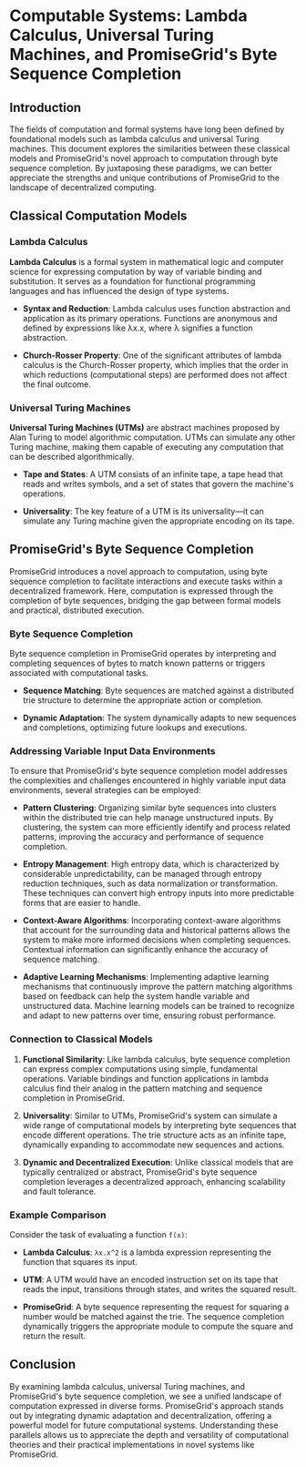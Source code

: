 # Computable Systems: Lambda Calculus, Universal Turing Machines, and PromiseGrid's Byte Sequence Completion

## Introduction

The fields of computation and formal systems have long been defined by foundational models such as lambda calculus and universal Turing machines. This document explores the similarities between these classical models and PromiseGrid's novel approach to computation through byte sequence completion. By juxtaposing these paradigms, we can better appreciate the strengths and unique contributions of PromiseGrid to the landscape of decentralized computing.

## Classical Computation Models

### Lambda Calculus

**Lambda Calculus** is a formal system in mathematical logic and computer science for expressing computation by way of variable binding and substitution. It serves as a foundation for functional programming languages and has influenced the design of type systems.

- **Syntax and Reduction**: Lambda calculus uses function abstraction and application as its primary operations. Functions are anonymous and defined by expressions like λx.x, where λ signifies a function abstraction.
  
- **Church-Rosser Property**: One of the significant attributes of lambda calculus is the Church-Rosser property, which implies that the order in which reductions (computational steps) are performed does not affect the final outcome.

### Universal Turing Machines

**Universal Turing Machines (UTMs)** are abstract machines proposed by Alan Turing to model algorithmic computation. UTMs can simulate any other Turing machine, making them capable of executing any computation that can be described algorithmically.

- **Tape and States**: A UTM consists of an infinite tape, a tape head that reads and writes symbols, and a set of states that govern the machine's operations.
  
- **Universality**: The key feature of a UTM is its universality—it can simulate any Turing machine given the appropriate encoding on its tape.

## PromiseGrid's Byte Sequence Completion

PromiseGrid introduces a novel approach to computation, using byte sequence completion to facilitate interactions and execute tasks within a decentralized framework. Here, computation is expressed through the completion of byte sequences, bridging the gap between formal models and practical, distributed execution.

### Byte Sequence Completion

Byte sequence completion in PromiseGrid operates by interpreting and completing sequences of bytes to match known patterns or triggers associated with computational tasks.

- **Sequence Matching**: Byte sequences are matched against a distributed trie structure to determine the appropriate action or completion.
  
- **Dynamic Adaptation**: The system dynamically adapts to new sequences and completions, optimizing future lookups and executions.

### Addressing Variable Input Data Environments

To ensure that PromiseGrid's byte sequence completion model addresses the complexities and challenges encountered in highly variable input data environments, several strategies can be employed:

- **Pattern Clustering**: Organizing similar byte sequences into clusters within the distributed trie can help manage unstructured inputs. By clustering, the system can more efficiently identify and process related patterns, improving the accuracy and performance of sequence completion.

- **Entropy Management**: High entropy data, which is characterized by considerable unpredictability, can be managed through entropy reduction techniques, such as data normalization or transformation. These techniques can convert high entropy inputs into more predictable forms that are easier to handle.

- **Context-Aware Algorithms**: Incorporating context-aware algorithms that account for the surrounding data and historical patterns allows the system to make more informed decisions when completing sequences. Contextual information can significantly enhance the accuracy of sequence matching.

- **Adaptive Learning Mechanisms**: Implementing adaptive learning mechanisms that continuously improve the pattern matching algorithms based on feedback can help the system handle variable and unstructured data. Machine learning models can be trained to recognize and adapt to new patterns over time, ensuring robust performance.

### Connection to Classical Models

1. **Functional Similarity**: Like lambda calculus, byte sequence completion can express complex computations using simple, fundamental operations. Variable bindings and function applications in lambda calculus find their analog in the pattern matching and sequence completion in PromiseGrid.

2. **Universality**: Similar to UTMs, PromiseGrid's system can simulate a wide range of computational models by interpreting byte sequences that encode different operations. The trie structure acts as an infinite tape, dynamically expanding to accommodate new sequences and actions.

3. **Dynamic and Decentralized Execution**: Unlike classical models that are typically centralized or abstract, PromiseGrid's byte sequence completion leverages a decentralized approach, enhancing scalability and fault tolerance.

### Example Comparison

Consider the task of evaluating a function `f(x)`:

- **Lambda Calculus**: 
  ```λx.x^2``` is a lambda expression representing the function that squares its input.

- **UTM**: A UTM would have an encoded instruction set on its tape that reads the input, transitions through states, and writes the squared result.

- **PromiseGrid**: 
  A byte sequence representing the request for squaring a number would be matched against the trie. The sequence completion dynamically triggers the appropriate module to compute the square and return the result.

## Conclusion

By examining lambda calculus, universal Turing machines, and PromiseGrid's byte sequence completion, we see a unified landscape of computation expressed in diverse forms. PromiseGrid's approach stands out by integrating dynamic adaptation and decentralization, offering a powerful model for future computational systems. Understanding these parallels allows us to appreciate the depth and versatility of computational theories and their practical implementations in novel systems like PromiseGrid.

